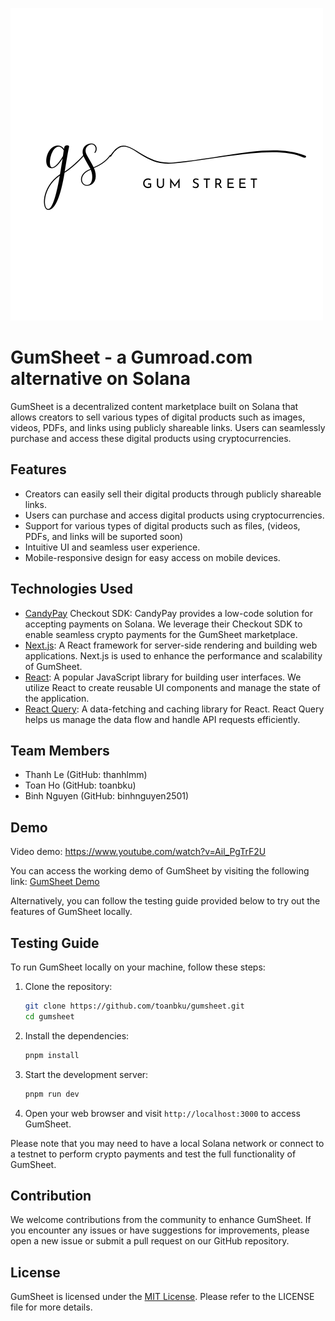 ![](public/gumstreet.png)

# GumSheet - a Gumroad.com alternative on Solana

GumSheet is a decentralized content marketplace built on Solana that allows creators to sell various types of digital products such as images, videos, PDFs, and links using publicly shareable links. Users can seamlessly purchase and access these digital products using cryptocurrencies.

## Features

- Creators can easily sell their digital products through publicly shareable links.
- Users can purchase and access digital products using cryptocurrencies.
- Support for various types of digital products such as files, (videos, PDFs, and links will be suported soon)
- Intuitive UI and seamless user experience.
- Mobile-responsive design for easy access on mobile devices.

## Technologies Used

- [CandyPay](https://candypay.fun/) Checkout SDK: CandyPay provides a low-code solution for accepting payments on Solana. We leverage their Checkout SDK to enable seamless crypto payments for the GumSheet marketplace.
- [Next.js](https://nextjs.org/): A React framework for server-side rendering and building web applications. Next.js is used to enhance the performance and scalability of GumSheet.
- [React](http://react.dev/): A popular JavaScript library for building user interfaces. We utilize React to create reusable UI components and manage the state of the application.
- [React Query](https://tanstack.com/query/v3/): A data-fetching and caching library for React. React Query helps us manage the data flow and handle API requests efficiently.

## Team Members

- Thanh Le (GitHub: thanhlmm)
- Toan Ho (GitHub: toanbku)
- Binh Nguyen (GitHub: binhnguyen2501)

## Demo

Video demo: https://www.youtube.com/watch?v=Ail_PgTrF2U

You can access the working demo of GumSheet by visiting the following link: [GumSheet Demo](https://gumstreet.vercel.app)

Alternatively, you can follow the testing guide provided below to try out the features of GumSheet locally.

## Testing Guide

To run GumSheet locally on your machine, follow these steps:

1. Clone the repository:

   ```bash
   git clone https://github.com/toanbku/gumsheet.git
   cd gumsheet
   ```

2. Install the dependencies:

   ```bash
   pnpm install
   ```

3. Start the development server:

   ```bash
   pnpm run dev
   ```

4. Open your web browser and visit `http://localhost:3000` to access GumSheet.

Please note that you may need to have a local Solana network or connect to a testnet to perform crypto payments and test the full functionality of GumSheet.

## Contribution

We welcome contributions from the community to enhance GumSheet. If you encounter any issues or have suggestions for improvements, please open a new issue or submit a pull request on our GitHub repository.

## License

GumSheet is licensed under the [MIT License](https://opensource.org/licenses/MIT). Please refer to the LICENSE file for more details.
